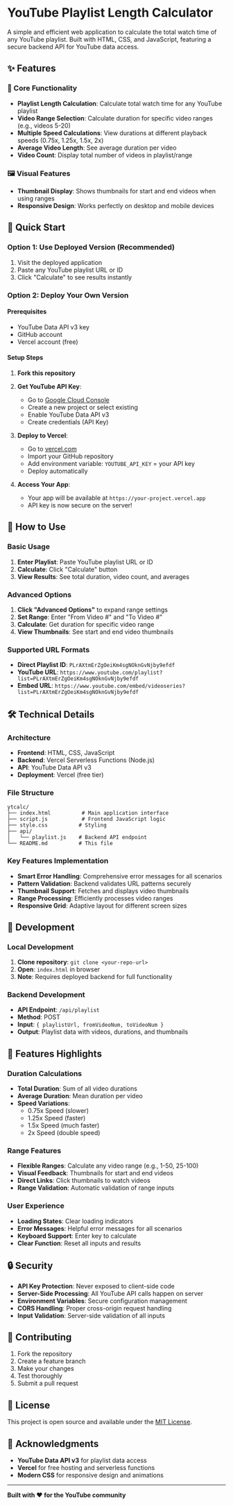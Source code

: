 # YouTube Playlist Length Calculator

A simple and efficient web application to calculate the total watch time of any YouTube playlist. Built with HTML, CSS, and JavaScript, featuring a secure backend API for YouTube data access.

## ✨ Features

### 🎯 Core Functionality
- **Playlist Length Calculation**: Calculate total watch time for any YouTube playlist
- **Video Range Selection**: Calculate duration for specific video ranges (e.g., videos 5-20)
- **Multiple Speed Calculations**: View durations at different playback speeds (0.75x, 1.25x, 1.5x, 2x)
- **Average Video Length**: See average duration per video
- **Video Count**: Display total number of videos in playlist/range

### 🖼️ Visual Features
- **Thumbnail Display**: Shows thumbnails for start and end videos when using ranges
- **Responsive Design**: Works perfectly on desktop and mobile devices

## 🚀 Quick Start

### Option 1: Use Deployed Version (Recommended)
1. Visit the deployed application
2. Paste any YouTube playlist URL or ID
3. Click "Calculate" to see results instantly

### Option 2: Deploy Your Own Version

#### Prerequisites
- YouTube Data API v3 key
- GitHub account
- Vercel account (free)

#### Setup Steps
1. **Fork this repository**
2. **Get YouTube API Key**:
   - Go to [Google Cloud Console](https://console.cloud.google.com/)
   - Create a new project or select existing
   - Enable YouTube Data API v3
   - Create credentials (API Key)

3. **Deploy to Vercel**:
   - Go to [vercel.com](https://vercel.com)
   - Import your GitHub repository
   - Add environment variable: `YOUTUBE_API_KEY` = your API key
   - Deploy automatically

4. **Access Your App**:
   - Your app will be available at `https://your-project.vercel.app`
   - API key is now secure on the server!

## 📖 How to Use

### Basic Usage
1. **Enter Playlist**: Paste YouTube playlist URL or ID
2. **Calculate**: Click "Calculate" button
3. **View Results**: See total duration, video count, and averages

### Advanced Options
1. **Click "Advanced Options"** to expand range settings
2. **Set Range**: Enter "From Video #" and "To Video #"
3. **Calculate**: Get duration for specific video range
4. **View Thumbnails**: See start and end video thumbnails

### Supported URL Formats
- **Direct Playlist ID**: `PLrAXtmErZgOeiKm4sgNOknGvNjby9efdf`
- **YouTube URL**: `https://www.youtube.com/playlist?list=PLrAXtmErZgOeiKm4sgNOknGvNjby9efdf`
- **Embed URL**: `https://www.youtube.com/embed/videoseries?list=PLrAXtmErZgOeiKm4sgNOknGvNjby9efdf`

## 🛠️ Technical Details

### Architecture
- **Frontend**: HTML, CSS, JavaScript
- **Backend**: Vercel Serverless Functions (Node.js)
- **API**: YouTube Data API v3
- **Deployment**: Vercel (free tier)

### File Structure
```
ytcalc/
├── index.html          # Main application interface
├── script.js           # Frontend JavaScript logic
├── style.css          # Styling
├── api/
│   └── playlist.js    # Backend API endpoint
└── README.md          # This file
```

### Key Features Implementation
- **Smart Error Handling**: Comprehensive error messages for all scenarios
- **Pattern Validation**: Backend validates URL patterns securely
- **Thumbnail Support**: Fetches and displays video thumbnails
- **Range Processing**: Efficiently processes video ranges
- **Responsive Grid**: Adaptive layout for different screen sizes

## 🔧 Development

### Local Development
1. **Clone repository**: `git clone <your-repo-url>`
2. **Open**: `index.html` in browser
3. **Note**: Requires deployed backend for full functionality

### Backend Development
- **API Endpoint**: `/api/playlist`
- **Method**: POST
- **Input**: `{ playlistUrl, fromVideoNum, toVideoNum }`
- **Output**: Playlist data with videos, durations, and thumbnails

## 🌟 Features Highlights

### Duration Calculations
- **Total Duration**: Sum of all video durations
- **Average Duration**: Mean duration per video
- **Speed Variations**:
  - 0.75x Speed (slower)
  - 1.25x Speed (faster)
  - 1.5x Speed (much faster)
  - 2x Speed (double speed)

### Range Features
- **Flexible Ranges**: Calculate any video range (e.g., 1-50, 25-100)
- **Visual Feedback**: Thumbnails for start and end videos
- **Direct Links**: Click thumbnails to watch videos
- **Range Validation**: Automatic validation of range inputs

### User Experience
- **Loading States**: Clear loading indicators
- **Error Messages**: Helpful error messages for all scenarios
- **Keyboard Support**: Enter key to calculate
- **Clear Function**: Reset all inputs and results

## 🔒 Security

- **API Key Protection**: Never exposed to client-side code
- **Server-Side Processing**: All YouTube API calls happen on server
- **Environment Variables**: Secure configuration management
- **CORS Handling**: Proper cross-origin request handling
- **Input Validation**: Server-side validation of all inputs

## 🤝 Contributing

1. Fork the repository
2. Create a feature branch
3. Make your changes
4. Test thoroughly
5. Submit a pull request

## 📄 License

This project is open source and available under the [MIT License](LICENSE).

## 🙏 Acknowledgments

- **YouTube Data API v3** for playlist data access
- **Vercel** for free hosting and serverless functions
- **Modern CSS** for responsive design and animations

---

**Built with ❤️ for the YouTube community**
